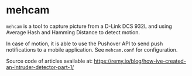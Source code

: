 # mehcam

`mehcam` is a tool to capture picture from a D-Link DCS 932L and using Average Hash and Hamming Distance to detect motion.

In case of motion, it is able to use the Pushover API to send push notifications to a mobile application. See `mehcam.conf` for configuration.

Source code of articles available at: https://remy.io/blog/how-ive-created-an-intruder-detector-part-1/
